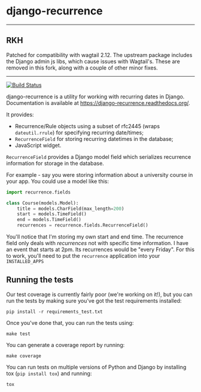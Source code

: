 # django-recurrence

---

## RKH

Patched for compatibility with wagtail 2.12. The upstream package includes the Django admin js libs, which cause issues with Wagtail's. These are removed in this fork, along with a couple of other minor fixes.

---

[![Build Status](https://travis-ci.org/django-recurrence/django-recurrence.svg?branch=master)](https://travis-ci.org/django-recurrence/django-recurrence)

django-recurrence is a utility for working with recurring dates in
Django. Documentation is available at
https://django-recurrence.readthedocs.org/.

It provides:

- Recurrence/Rule objects using a subset of rfc2445 (wraps
  `dateutil.rrule`) for specifying recurring date/times;
- `RecurrenceField` for storing recurring datetimes in the database;
- JavaScript widget.

`RecurrenceField` provides a Django model field which serializes
recurrence information for storage in the database.

For example - say you were storing information about a university
course in your app. You could use a model like this:

```python
import recurrence.fields

class Course(models.Model):
    title = models.CharField(max_length=200)
    start = models.TimeField()
    end = models.TimeField()
    recurrences = recurrence.fields.RecurrenceField()
```

You'll notice that I'm storing my own start and end time. The
recurrence field only deals with _recurrences_ not with specific time
information. I have an event that starts at 2pm. Its recurrences
would be "every Friday". For this to work, you'll need to put the
`recurrence` application into your `INSTALLED_APPS`

## Running the tests

Our test coverage is currently fairly poor (we're working on it!),
but you can run the tests by making sure you've got the test
requirements installed:

    pip install -r requirements_test.txt

Once you've done that, you can run the tests using:

    make test

You can generate a coverage report by running:

    make coverage

You can run tests on multiple versions of Python and Django by
installing tox (`pip install tox`) and running:

    tox
